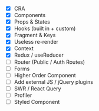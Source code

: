 - [x] CRA
- [x] Components
- [x] Props & States
- [x] Hooks (built in + custom)
- [x] Fragment & Keys
- [x] Useless re-render
- [x] Context
- [x] Redux / useReducer
- [ ] Router (Public / Auth Routes)
- [ ] Forms
- [ ] Higher Order Component
- [ ] Add external JS / jQuery plugins
- [ ] SWR / React Query
- [ ] Profiler
- [ ] Styled Component
